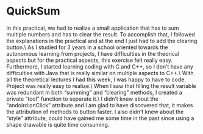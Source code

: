 # QuickSum

In this practical, we had to realize a small application that has to sum multiple numbers and has to clear the result. To accomplish that, I followed the explanations in the practical and at the end I just had to add the clearing button.\\
As I studied for 3 years in a school oriented towards the autonomous learning from projects, I have difficulties in the theorical aspects but for the practical aspects, this exercise felt really easy. Furthermore, I started learning coding with C and C++, so I don’t have any difficulties with Java that is really similar on multiple aspects to C++.\\
With all the theoretical lectures I had this week, I was happy to have to code. Project was really easy to realize.\\
When I saw that filling the result variable was redundant in both “summing” and “clearing” methods, I created a private “tool” function to separate it.\\
I didn’t knew about the “andoird:onClick” attribute and I am glad to have discovered that, it makes the attribution of methods to button faster. I also didn’t knew about the “style” attribute, could have gained me some time in the past since using a shape drawable is quite time consuming.
